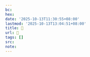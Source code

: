 ```yaml
---
bc:
hex:
date: '2025-10-13T11:30:55+08:00'
lastmod: '2025-10-13T13:04:51+08:00'
title: 󰧧
url: 󰧧
tags: []
src:
note:
---
```

